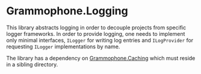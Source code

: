 # Grammophone.Logging
This library abstracts logging in order to decouple projects from specific logger frameworks.
In order to provide logging, one needs to implement only minimal interfaces, `ILogger`
for writing log entries and `ILogProvider` for requesting `ILogger` implementations by name. 

The library has a dependency on [Grammophone.Caching](https://github.com/grammophone/Grammophone.Caching) which must reside
in a sibling directory.
